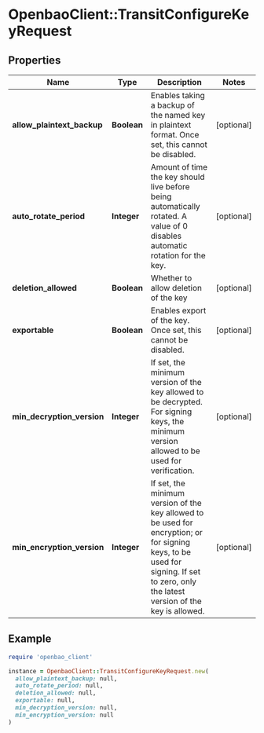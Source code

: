 # OpenbaoClient::TransitConfigureKeyRequest

## Properties

| Name | Type | Description | Notes |
| ---- | ---- | ----------- | ----- |
| **allow_plaintext_backup** | **Boolean** | Enables taking a backup of the named key in plaintext format. Once set, this cannot be disabled. | [optional] |
| **auto_rotate_period** | **Integer** | Amount of time the key should live before being automatically rotated. A value of 0 disables automatic rotation for the key. | [optional] |
| **deletion_allowed** | **Boolean** | Whether to allow deletion of the key | [optional] |
| **exportable** | **Boolean** | Enables export of the key. Once set, this cannot be disabled. | [optional] |
| **min_decryption_version** | **Integer** | If set, the minimum version of the key allowed to be decrypted. For signing keys, the minimum version allowed to be used for verification. | [optional] |
| **min_encryption_version** | **Integer** | If set, the minimum version of the key allowed to be used for encryption; or for signing keys, to be used for signing. If set to zero, only the latest version of the key is allowed. | [optional] |

## Example

```ruby
require 'openbao_client'

instance = OpenbaoClient::TransitConfigureKeyRequest.new(
  allow_plaintext_backup: null,
  auto_rotate_period: null,
  deletion_allowed: null,
  exportable: null,
  min_decryption_version: null,
  min_encryption_version: null
)
```

